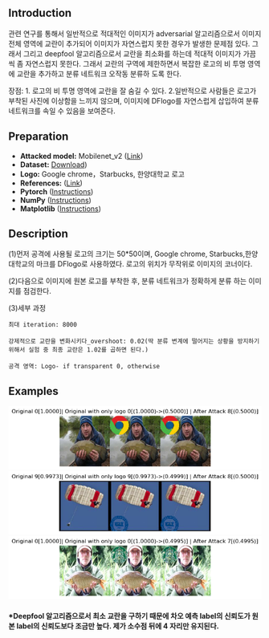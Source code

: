## Introduction
  관련 연구를 통해서 일반적으로 적대적인 이미지가 adversarial 알고리즘으로서 이미지 전체 영역에 교란이 추가되어 이미지가 자연스럽지 못한 경우가 발생한 문제점 있다. 그래서 그리고 deepfool 알고리즘으로서 교란을 최소화를 하는데 적대적 이미지가 가끔씩 좀 자연스럽지 못한다. 그래서 교란의 구역에 제한하면서 복잡한 로고의 비 투명 영역에 교란을 추가하고 분류 네트워크 오작동 분류하 도록 한다.
  
장점: 1. 로고의 비 투명 영역에 교란을 잘 숨길 수 있다. 2.일반적으로 사람들은 로고가 부착된 사진에 이상함을 느끼지 않으며, 이미지에 DFlogo를 자연스럽게 삽입하여 분류 네트워크를 속일 수 있음을 보여준다.

## Preparation
* **Attacked model:** Mobilenet_v2 ([Link](http://s0pytorch0org.icopy.site/hub/pytorch_vision_mobilenet_v2/))
* **Dataset:** [Download](https://onedrive.live.com/?authkey=%21AI8PYpczYU9HSN0&id=81DD74CEC613B8E4%21363509&cid=81DD74CEC613B8E4))
* **Logo:** Google chrome，Starbucks, 한양대학교 로고
* **References:** ([Link](https://www.cv-foundation.org/openaccess/content_cvpr_2016/papers/Moosavi-Dezfooli_DeepFool_A_Simple_CVPR_2016_paper.pdf))
* **Pytorch** ([Instructions](https://pytorch.org/get-started/locally/))
* **NumPy** ([Instructions](https://scipy.org/install.html))
* **Matplotlib** ([Instructions](https://matplotlib.org/))

## Description
  (1)먼저 공격에 사용될 로고의 크기는 50*50이며, Google chrome, Starbucks,한양대학교의 마크를 DFlogo로 사용하였다. 로고의 위치가 무작위로 이미지의 코너이다. 
  
  (2)다음으로 이미지에 원본 로고를 부착한 후, 분류 네트워크가 정확하게 분류 하는 이미지를 점검한다.
  
  (3)세부 과정
  
    최대 iteration: 8000
    
    강제적으로 교란을 변화시키다_overshoot: 0.02(딱 분류 변계에 떨어지는 상황을 방지하기 위해서 실험 중 최종 교란은 1.02를 곱하면 된다.) 
    
    공격 영역: Logo- if transparent 0, otherwise

## Examples
![examples](DFlogo_result/google1.png)
![examples](DFlogo_result/hyu19.png)
![examples](DFlogo_result/starbucks1.png)

#### *Deepfool 알고리즘으로서 최소 교란을 구하기 때문에 차오 예측 label의 신뢰도가 원본 label의 신뢰도보다 조금만 높다. 제가 소수점 뒤에 4 자리만 유지된다.